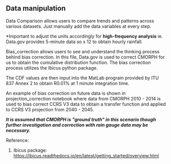 ## Data manipulation

Data Comparison allows users to compare trends and patterns across various datasets. Just manually add the data variables at every step.

*Important to adjust the units accordingly for **high-frequency analysis** ie. Data.gov provides 5-minute data so x 12 to obtain hourly rainfall.


Bias_correction allows users to see and understand the thinking process behind bias correction. In this file, Data.gov is used to correct CMORPH for us to obtain the cumulative distribution function. The bias correction process utilizes the Ibicus python package.

The CDF values are then input into the MatLab program provided by ITU 837 Annex 2 to obtain R0.01% at 1 minute integration time.


An example of bias correction on future data is shown in projection_correction notebook where data from CMORPH 2010 - 2014 is used to bias correct CCRS V3 data to obtain a transfer function and applied to CCRS V3 projection from 2040 - 2045. 

***It is assumed that CMORPH is "ground truth" in this scenario though further investigation and correction with rain gauge data may be necessary.***


Reference:
1) Ibicus package: https://ibicus.readthedocs.io/en/latest/getting_started/overview.html

